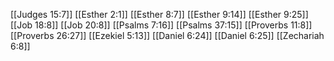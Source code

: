 [[Judges 15:7]]
[[Esther 2:1]]
[[Esther 8:7]]
[[Esther 9:14]]
[[Esther 9:25]]
[[Job 18:8]]
[[Job 20:8]]
[[Psalms 7:16]]
[[Psalms 37:15]]
[[Proverbs 11:8]]
[[Proverbs 26:27]]
[[Ezekiel 5:13]]
[[Daniel 6:24]]
[[Daniel 6:25]]
[[Zechariah 6:8]]
